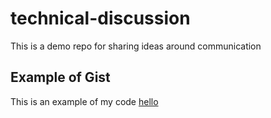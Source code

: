 # technical-discussion
This is a demo repo for sharing ideas around communication

## Example of Gist
This is an example of my code [hello](https://gist.github.com/ynnadlob/a062af0c0e07c1e10fa49344d6cbaa93)
